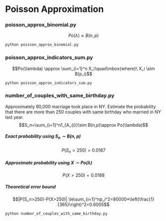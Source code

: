 # Poisson Approximation

### poisson_approx_binomial.py

$$Po(\lambda) \approx B(n,p)$$

```bash
python poisson_approx_binomial.py
```
### poisson_approx_indicators_sum.py

$$Po(\lambda) \approx \sum_{i=1}^n X_i\quad\mbox{where}\ X_i \sim B(p_i)$$

```bash
python poisson_approx_indicators_sum.py
```

### number_of_couples_with_same_birthday.py

Approximately 80,000 marriage took place in NY. 
Estimate the probability that
there are more than 250 couples with same birthday
who married in NY last year. 
$$S_n=\sum_{i=1}^n1_{A_{i}}\sim B(n,p)\approx Po(\lambda)$$

##### Exact probability using $S_n\sim B(n,p)$
$$P(S_n>250)=0.0187$$

##### Approximate probability using $X\sim Po(\lambda)$
$$P(X>250)=0.0188$$

##### Theoretical error bound
$$|P(S_n>250)-P(X>250)|
\le\sum_{i=1}^np_i^2=80000*\left(\frac{1}{365}\right)^2=0.6005$$

```bash
python number_of_couples_with_same_birthday.py
```
